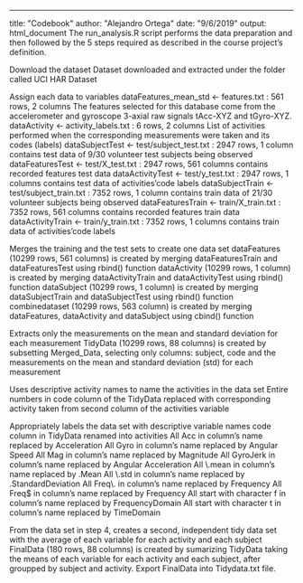 ---
title: "Codebook"
author: "Alejandro Ortega"
date: "9/6/2019"
output: html_document
The run_analysis.R script performs the data preparation and then followed by the 5 steps required as described in the course project’s definition.

Download the dataset
Dataset downloaded and extracted under the folder called UCI HAR Dataset

Assign each data to variables
dataFeatures_mean_std <- features.txt : 561 rows, 2 columns 
The features selected for this database come from the accelerometer and gyroscope 3-axial raw signals tAcc-XYZ and tGyro-XYZ.
dataActivity <- activity_labels.txt : 6 rows, 2 columns 
List of activities performed when the corresponding measurements were taken and its codes (labels)
dataSubjectTest <- test/subject_test.txt : 2947 rows, 1 column 
contains test data of 9/30 volunteer test subjects being observed
dataFeaturesTest <- test/X_test.txt : 2947 rows, 561 columns 
contains recorded features test data
dataActivityTest <- test/y_test.txt : 2947 rows, 1 columns 
contains test data of activities’code labels
dataSubjectTrain <- test/subject_train.txt : 7352 rows, 1 column 
contains train data of 21/30 volunteer subjects being observed
dataFeaturesTrain <- train/X_train.txt : 7352 rows, 561 columns 
contains recorded features train data
dataActivityTrain <- train/y_train.txt : 7352 rows, 1 columns 
contains train data of activities’code labels

Merges the training and the test sets to create one data set
dataFeatures (10299 rows, 561 columns) is created by merging dataFeaturesTrain and dataFeaturesTest using rbind() function
dataActivity (10299 rows, 1 column) is created by merging dataActivityTrain and dataActivityTest using rbind() function
dataSubject (10299 rows, 1 column) is created by merging dataSubjectTrain and dataSubjectTest using rbind() function
combinedataset (10299 rows, 563 column) is created by merging dataFeatures, dataActivity and dataSubject using cbind() function

Extracts only the measurements on the mean and standard deviation for each measurement
TidyData (10299 rows, 88 columns) is created by subsetting Merged_Data, selecting only columns: subject, code and the measurements on the mean and standard deviation (std) for each measurement

Uses descriptive activity names to name the activities in the data set
Entire numbers in code column of the TidyData replaced with corresponding activity taken from second column of the  activities variable

Appropriately labels the data set with descriptive variable names
code column in TidyData renamed into activities
All Acc in column’s name replaced by Acceleration
All Gyro in column’s name replaced by Angular Speed
All Mag in column’s name replaced by Magnitude
All GyroJerk in column’s name replaced by Angular Acceleration
All \\.mean in column’s name replaced by .Mean
All \\.std in column’s name replaced by .StandardDeviation
All Freq\\. in column’s name replaced by Frequency
All Freq$ in column’s name replaced by Frequency
All start with character f in column’s name replaced by FrequencyDomain
All start with character t in column’s name replaced by TimeDomain

From the data set in step 4, creates a second, independent tidy data set with the average of each variable for each activity and each subject
FinalData (180 rows, 88 columns) is created by sumarizing TidyData taking the means of each variable for each activity and each subject, after groupped by subject and activity.
Export FinalData into Tidydata.txt file.
